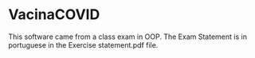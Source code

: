 # VacinaCOVID
This software came from a class exam in OOP.
The Exam Statement is in portuguese in the Exercise statement.pdf file.
